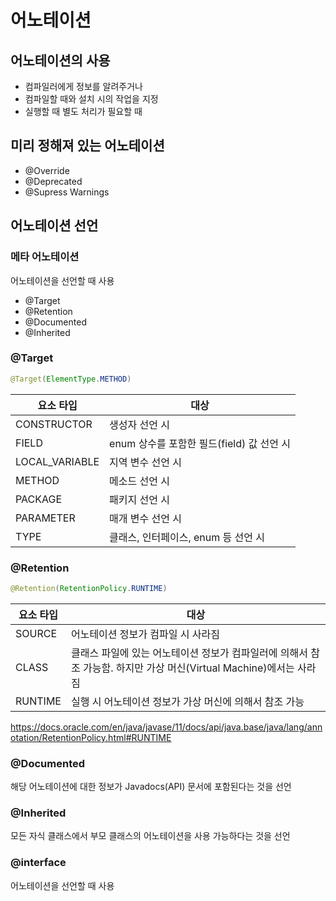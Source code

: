 # 어노테이션
## 어노테이션의 사용
* 컴파일러에게 정보를 알려주거나
* 컴파일할 때와 설치 시의 작업을 지정
* 실행할 때 별도 처리가 필요할 때

## 미리 정해져 있는 어노테이션
* @Override
* @Deprecated
* @Supress Warnings

## 어노테이션 선언
### 메타 어노테이션
어노테이션을 선언할 때 사용
* @Target
* @Retention
* @Documented
* @Inherited

### @Target
```java
@Target(ElementType.METHOD)
```
| 요소 타입  | 대상 |
| --------- | ------------- |
| CONSTRUCTOR | 생성자 선언 시 |
| FIELD  | enum 상수를 포함한 필드(field) 값 선언 시 |
| LOCAL_VARIABLE | 지역 변수 선언 시 |
| METHOD | 메소드 선언 시 |
| PACKAGE | 패키지 선언 시 |
| PARAMETER | 매개 변수 선언 시 |
| TYPE | 클래스, 인터페이스, enum 등 선언 시 |

### @Retention
```java
@Retention(RetentionPolicy.RUNTIME)
```
| 요소 타입 | 대상 |
| ----- | ------------- |
| SOURCE | 어노테이션 정보가 컴파일 시 사라짐 |
| CLASS | 클래스 파일에 있는 어노테이션 정보가 컴파일러에 의해서 참조 가능함. 하지만 가상 머신(Virtual Machine)에서는 사라짐
| RUNTIME | 실행 시 어노테이션 정보가 가상 머신에 의해서 참조 가능 |


https://docs.oracle.com/en/java/javase/11/docs/api/java.base/java/lang/annotation/RetentionPolicy.html#RUNTIME
### @Documented
해당 어노테이션에 대한 정보가 Javadocs(API) 문서에 포함된다는 것을 선언

### @Inherited
모든 자식 클래스에서 부모 클래스의 어노테이션을 사용 가능하다는 것을 선언

### @interface
어노테이션을 선언할 때 사용
